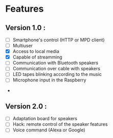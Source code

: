# Features

## Version 1.0 :
- [ ] Smartphone's control (HTTP or MPD client)
- [ ] Multiuser 
- [x] Access to local media
- [x] Capable of streamming
- [ ] Communication with Bluetooth speakers
- [ ] Communication over cable with speakers
- [ ] LED tapes blinking according to the music
- [ ] Microphone input in the Raspberry
- 
## Version 2.0 :
- [ ] Adaptation board for speakers
- [ ] Hack: remote control of the speaker features 
- [ ] Voice command (Alexa or Google)

